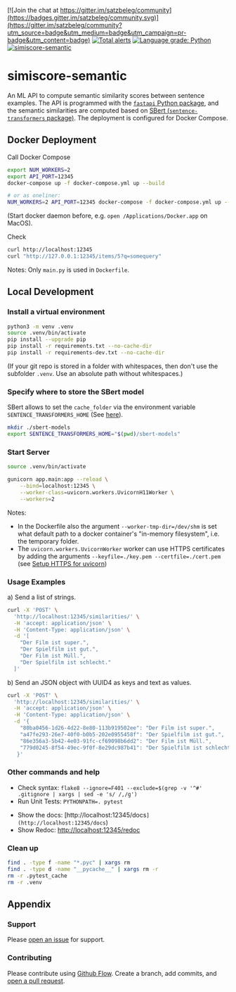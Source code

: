 [![Join the chat at https://gitter.im/satzbeleg/community](https://badges.gitter.im/satzbeleg/community.svg)](https://gitter.im/satzbeleg/community?utm_source=badge&utm_medium=badge&utm_campaign=pr-badge&utm_content=badge)
[![Total alerts](https://img.shields.io/lgtm/alerts/g/satzbeleg/simiscore-semantic.svg?logo=lgtm&logoWidth=18)](https://lgtm.com/projects/g/satzbeleg/simiscore-semantic/alerts/)
[![Language grade: Python](https://img.shields.io/lgtm/grade/python/g/satzbeleg/simiscore-semantic.svg?logo=lgtm&logoWidth=18)](https://lgtm.com/projects/g/satzbeleg/simiscore-semantic/context:python)
[![simiscore-semantic](https://snyk.io/advisor/python/simiscore-semantic/badge.svg)](https://snyk.io/advisor/python/simiscore-semantic)


# simiscore-semantic
An ML API to compute semantic similarity scores between sentence examples. 
The API is programmed with the [`fastapi` Python package](https://fastapi.tiangolo.com/), 
and the semantic similarities are computed based on [SBert (`sentence-transformers` package)](https://github.com/UKPLab/sentence-transformers). 
The deployment is configured for Docker Compose.



## Docker Deployment
Call Docker Compose

```sh
export NUM_WORKERS=2
export API_PORT=12345
docker-compose up -f docker-compose.yml up --build

# or as oneliner:
NUM_WORKERS=2 API_PORT=12345 docker-compose -f docker-compose.yml up --build
```

(Start docker daemon before, e.g. `open /Applications/Docker.app` on MacOS).

Check

```sh
curl http://localhost:12345
curl "http://127.0.0.1:12345/items/5?q=somequery"
```

Notes: Only `main.py` is used in `Dockerfile`.



## Local Development

### Install a virtual environment

```sh
python3 -m venv .venv
source .venv/bin/activate
pip install --upgrade pip
pip install -r requirements.txt --no-cache-dir
pip install -r requirements-dev.txt --no-cache-dir
```

(If your git repo is stored in a folder with whitespaces, then don't use the subfolder `.venv`. Use an absolute path without whitespaces.)

### Specify where to store the SBert model
SBert allows to set the `cache_folder` via the environment variable `SENTENCE_TRANSFORMERS_HOME` (See [here](https://github.com/UKPLab/sentence-transformers/blob/bd19871d99068f4824ff6ef213d91596885889f7/sentence_transformers/SentenceTransformer.py#L48)).

```sh
mkdir ./sbert-models
export SENTENCE_TRANSFORMERS_HOME="$(pwd)/sbert-models"
```


### Start Server

```sh
source .venv/bin/activate

gunicorn app.main:app --reload \
    --bind=localhost:12345 \
    --worker-class=uvicorn.workers.UvicornH11Worker \
    --workers=2
```

Notes: 

- In the Dockerfile also the argument `--worker-tmp-dir=/dev/shm` is set what default path to a docker container's "in-memory filesystem", i.e. the temporary folder.
- The `uvicorn.workers.UvicornWorker` worker can use HTTPS certificates by adding the arguments `--keyfile=./key.pem --certfile=./cert.pem` (see [Setup HTTPS for uvicorn](https://www.uvicorn.org/deployment/#running-with-https))


### Usage Examples

a) Send a list of strings.

```sh
curl -X 'POST' \
  'http://localhost:12345/similarities/' \
  -H 'accept: application/json' \
  -H 'Content-Type: application/json' \
  -d '[
    "Der Film ist super.",
    "Der Spielfilm ist gut.",
    "Der Film ist Müll.",
    "Der Spielfilm ist schlecht."
  ]'
```

b) Send an JSON object with UUID4 as keys and text as values.

```sh
curl -X 'POST' \
  'http://localhost:12345/similarities/' \
  -H 'accept: application/json' \
  -H 'Content-Type: application/json' \
  -d '{
    "80ba0456-1d26-4d22-8e80-113b919502ee": "Der Film ist super.",
    "a47fe293-26e7-40f0-b0b5-202e0955458f": "Der Spielfilm ist gut.",
    "86e356a3-5b42-4e03-91fc-cf69098b6dd2": "Der Film ist Müll.",
    "779d0245-8f54-49ec-9f0f-8e29dc987b41": "Der Spielfilm ist schlecht."
   }'
```

### Other commands and help
* Check syntax: `flake8 --ignore=F401 --exclude=$(grep -v '^#' .gitignore | xargs | sed -e 's/ /,/g')`
* Run Unit Tests: `PYTHONPATH=. pytest`
- Show the docs: [http://localhost:12345/docs`](http://localhost:12345/docs`)
- Show Redoc: [http://localhost:12345/redoc](http://localhost:12345/redoc)


### Clean up 
```sh
find . -type f -name "*.pyc" | xargs rm
find . -type d -name "__pycache__" | xargs rm -r
rm -r .pytest_cache
rm -r .venv
```


## Appendix

### Support
Please [open an issue](https://github.com/satzbeleg/simiscore-semantic/issues) for support.


### Contributing
Please contribute using [Github Flow](https://guides.github.com/introduction/flow/). Create a branch, add commits, and [open a pull request](https://github.com/satzbeleg/simiscore-semantic/compare/).
